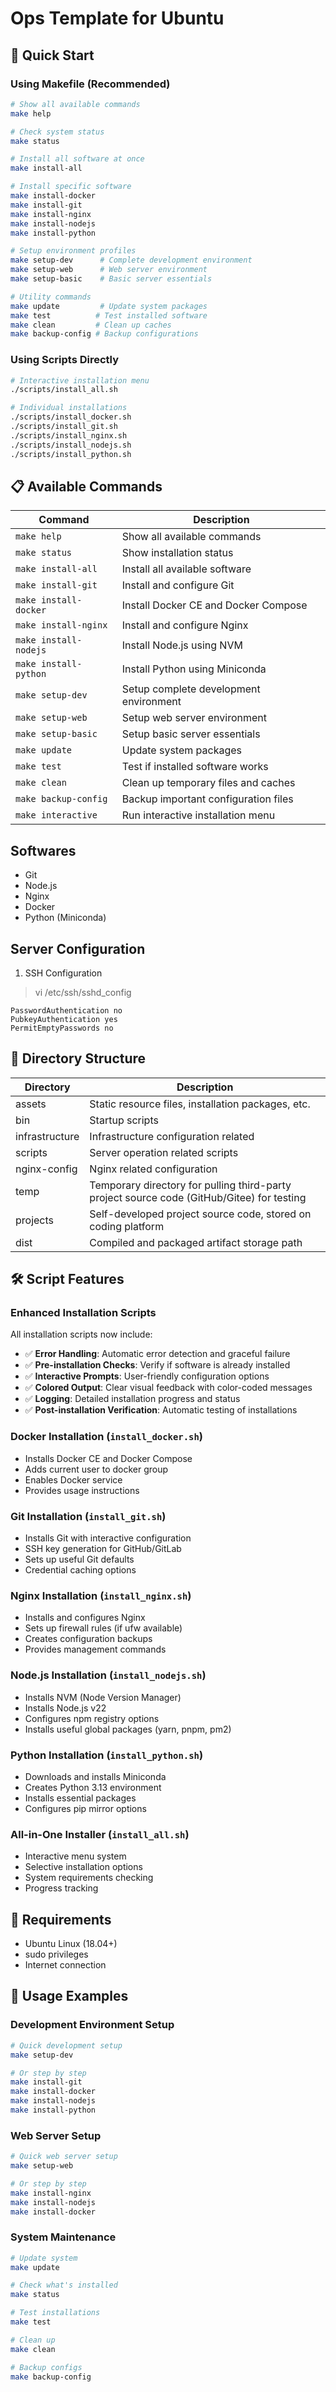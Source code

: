 # Ops Template for Ubuntu

## 🚀 Quick Start

### Using Makefile (Recommended)

```bash
# Show all available commands
make help

# Check system status
make status

# Install all software at once
make install-all

# Install specific software
make install-docker
make install-git
make install-nginx
make install-nodejs
make install-python

# Setup environment profiles
make setup-dev      # Complete development environment
make setup-web      # Web server environment
make setup-basic    # Basic server essentials

# Utility commands
make update         # Update system packages
make test          # Test installed software
make clean         # Clean up caches
make backup-config # Backup configurations
```

### Using Scripts Directly

```bash
# Interactive installation menu
./scripts/install_all.sh

# Individual installations
./scripts/install_docker.sh
./scripts/install_git.sh
./scripts/install_nginx.sh
./scripts/install_nodejs.sh
./scripts/install_python.sh
```

## 📋 Available Commands

| Command               | Description                            |
| --------------------- | -------------------------------------- |
| `make help`           | Show all available commands            |
| `make status`         | Show installation status               |
| `make install-all`    | Install all available software         |
| `make install-git`    | Install and configure Git              |
| `make install-docker` | Install Docker CE and Docker Compose   |
| `make install-nginx`  | Install and configure Nginx            |
| `make install-nodejs` | Install Node.js using NVM              |
| `make install-python` | Install Python using Miniconda         |
| `make setup-dev`      | Setup complete development environment |
| `make setup-web`      | Setup web server environment           |
| `make setup-basic`    | Setup basic server essentials          |
| `make update`         | Update system packages                 |
| `make test`           | Test if installed software works       |
| `make clean`          | Clean up temporary files and caches    |
| `make backup-config`  | Backup important configuration files   |
| `make interactive`    | Run interactive installation menu      |

## Softwares

- Git
- Node.js
- Nginx
- Docker
- Python (Miniconda)

## Server Configuration

1. SSH Configuration

> vi /etc/ssh/sshd_config

```shell
PasswordAuthentication no
PubkeyAuthentication yes
PermitEmptyPasswords no
```

## 📁 Directory Structure

| Directory      | Description                                                                                |
| -------------- | ------------------------------------------------------------------------------------------ |
| assets         | Static resource files, installation packages, etc.                                         |
| bin            | Startup scripts                                                                            |
| infrastructure | Infrastructure configuration related                                                       |
| scripts        | Server operation related scripts                                                           |
| nginx-config   | Nginx related configuration                                                                |
| temp           | Temporary directory for pulling third-party project source code (GitHub/Gitee) for testing |
| projects       | Self-developed project source code, stored on coding platform                              |
| dist           | Compiled and packaged artifact storage path                                                |

## 🛠️ Script Features

### Enhanced Installation Scripts

All installation scripts now include:

- ✅ **Error Handling**: Automatic error detection and graceful failure
- ✅ **Pre-installation Checks**: Verify if software is already installed
- ✅ **Interactive Prompts**: User-friendly configuration options
- ✅ **Colored Output**: Clear visual feedback with color-coded messages
- ✅ **Logging**: Detailed installation progress and status
- ✅ **Post-installation Verification**: Automatic testing of installations

### Docker Installation (`install_docker.sh`)

- Installs Docker CE and Docker Compose
- Adds current user to docker group
- Enables Docker service
- Provides usage instructions

### Git Installation (`install_git.sh`)

- Installs Git with interactive configuration
- SSH key generation for GitHub/GitLab
- Sets up useful Git defaults
- Credential caching options

### Nginx Installation (`install_nginx.sh`)

- Installs and configures Nginx
- Sets up firewall rules (if ufw available)
- Creates configuration backups
- Provides management commands

### Node.js Installation (`install_nodejs.sh`)

- Installs NVM (Node Version Manager)
- Installs Node.js v22
- Configures npm registry options
- Installs useful global packages (yarn, pnpm, pm2)

### Python Installation (`install_python.sh`)

- Downloads and installs Miniconda
- Creates Python 3.13 environment
- Installs essential packages
- Configures pip mirror options

### All-in-One Installer (`install_all.sh`)

- Interactive menu system
- Selective installation options
- System requirements checking
- Progress tracking

## 🔧 Requirements

- Ubuntu Linux (18.04+)
- sudo privileges
- Internet connection

## 📖 Usage Examples

### Development Environment Setup

```bash
# Quick development setup
make setup-dev

# Or step by step
make install-git
make install-docker
make install-nodejs
make install-python
```

### Web Server Setup

```bash
# Quick web server setup
make setup-web

# Or step by step
make install-nginx
make install-nodejs
make install-docker
```

### System Maintenance

```bash
# Update system
make update

# Check what's installed
make status

# Test installations
make test

# Clean up
make clean

# Backup configs
make backup-config
```
